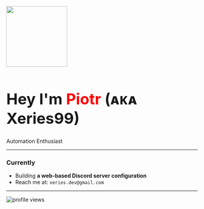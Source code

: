 <p aling="center">
  <img src="https://media.giphy.com/media/3ohs4BSacFKI7A717y/giphy.gif" width="160" alt="">
</p>
<h1 aling="center" style="font-size: 2.5rem; font-weight: bold;">Hey I'm <span style="color:red;">Piotr</span> (ᴀᴋᴀ Xeries99)</h1>
<p aling="center">
  Automation Enthusiast
</p>

------

### Currently

- Building **a web-based Discord server configuration**
- Reach me at: `xeries.dev@gmail.com`

------

<p aling="center">
<img src="https://komarev.com/ghpvc/?username=Xeries99&label=Profile%20Views&color=blue" alt="profile views"/>
</p>
